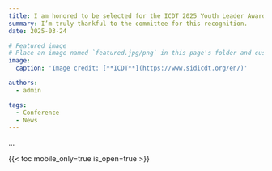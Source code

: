 ```yaml
---
title: I am honored to be selected for the ICDT 2025 Youth Leader Award.
summary: I’m truly thankful to the committee for this recognition.
date: 2025-03-24

# Featured image
# Place an image named `featured.jpg/png` in this page's folder and customize its options here.
image:
  caption: 'Image credit: [**ICDT**](https://www.sidicdt.org/en/)'

authors:
  - admin

tags:
  - Conference
  - News
---
```

...

{{< toc mobile_only=true is_open=true >}}



